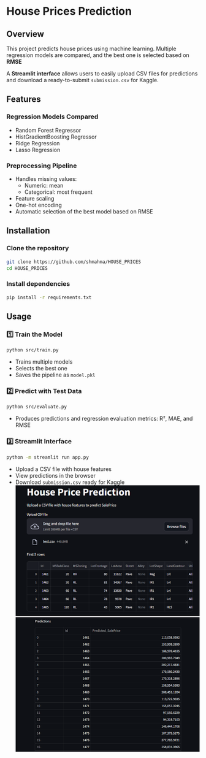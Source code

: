 # House Prices Prediction

## Overview
This project predicts house prices using machine learning. Multiple regression models are compared, and the best one is selected based on **RMSE**

A **Streamlit interface** allows users to easily upload CSV files for predictions and download a ready-to-submit `submission.csv` for Kaggle.

## Features

### Regression Models Compared
- Random Forest Regressor
- HistGradientBoosting Regressor
- Ridge Regression
- Lasso Regression

### Preprocessing Pipeline
- Handles missing values:  
  - Numeric: mean  
  - Categorical: most frequent
- Feature scaling
- One-hot encoding
- Automatic selection of the best model based on RMSE

## Installation

### Clone the repository
```bash
git clone https://github.com/shmahma/HOUSE_PRICES
cd HOUSE_PRICES
```

### Install dependencies
```bash
pip install -r requirements.txt
```


## Usage

### 1️⃣ Train the Model
```bash
python src/train.py
```
- Trains multiple models
- Selects the best one 
- Saves the pipeline as `model.pkl`

### 2️⃣ Predict with Test Data
```bash
python src/evaluate.py 
```
- Produces predictions and regression evaluation metrics: R², MAE, and RMSE
  
### 3️⃣ Streamlit Interface
```bash
python -m streamlit run app.py
```
- Upload a CSV file with house features
- View predictions in the browser
- Download `submission.csv` ready for Kaggle
![streamlit](images/FIRST.png)
![streamlit](images/SECO.png)

